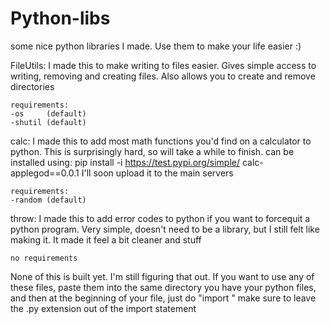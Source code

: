 # Python-libs
some nice python libraries I made. Use them to make your life easier :)

FileUtils:
    I made this to make writing to files easier. Gives simple access to writing,
    removing and creating files. Also allows you to create and remove directories

    requirements:  
    -os     (default)
    -shutil (default)

calc:
    I made this to add most math functions you'd find on a calculator to python.
    This is surprisingly hard, so will take a while to finish.
    can be installed using: pip install -i https://test.pypi.org/simple/ calc-applegod==0.0.1
    I'll soon upload it to the main servers

    requirements:
    -random (default)


throw:
    I made this to add error codes to python if you want to forcequit a python program.
    Very simple, doesn't need to be a library, but I still felt like making it. It made it
    feel a bit cleaner and stuff

    no requirements

None of this is built yet. I'm still figuring that out.
If you want to use any of these files, paste them into the same directory you have your python files,
and then at the beginning of your file, just do "import <python-lib>" make sure to leave the .py 
extension out of the import statement